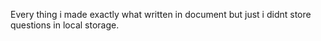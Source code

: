 Every thing i made exactly what written in document but just i didnt store questions in local storage.
